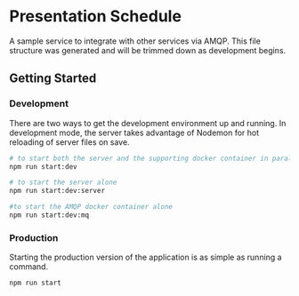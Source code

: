 # Presentation Schedule

A sample service to integrate with other services via AMQP.  This file structure was generated and will be trimmed down as development begins.

## Getting Started

### Development

There are two ways to get the development environment up and running.  In development mode, the server takes advantage of Nodemon for hot reloading of server files on save.

```sh
# to start both the server and the supporting docker container in parallel
npm run start:dev
```

```sh
# to start the server alone
npm run start:dev:server

#to start the AMQP docker container alone
npm run start:dev:mq
```

### Production

Starting the production version of the application is as simple as running a command.

```sh
npm run start
```
